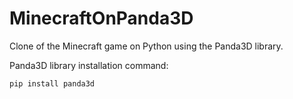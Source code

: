 # MinecraftOnPanda3D
Clone of the Minecraft game on Python using the Panda3D library.

Panda3D library installation command:

    pip install panda3d
